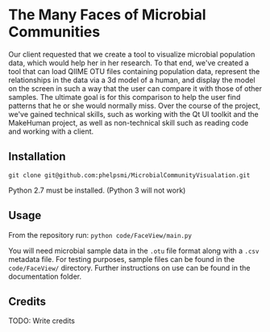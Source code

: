 # The Many Faces of Microbial Communities

Our client requested that we create a tool to visualize microbial population data, which would help her in her research. To that end, we've created a tool that can load QIIME OTU files containing population data, represent the relationships in the data via a 3d model of a human, and display the model on the screen in such a way that the user can compare it with those of other samples. The ultimate goal is for this comparison to help the user find patterns that he or she would normally miss. Over the course of the project, we've gained technical skills, such as working with the Qt UI toolkit and the MakeHuman project, as well as non-technical skill such as reading code and working with a client.

## Installation

`git clone git@github.com:phelpsmi/MicrobialCommunityVisualation.git`

Python 2.7 must be installed. (Python 3 will not work)

## Usage

From the repository run:
`python code/FaceView/main.py`

You will need microbial sample data in the `.otu` file format along with a `.csv` metadata file.
For testing purposes, sample files can be found in the `code/FaceView/` directory.
Further instructions on use can be found in the documentation folder.

## Credits

TODO: Write credits
